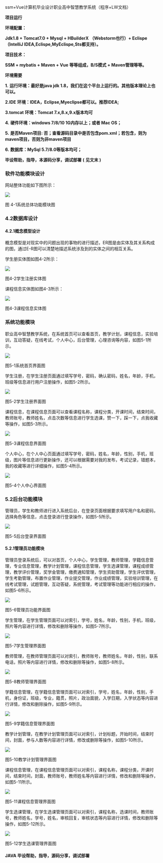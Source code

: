 ssm+Vue计算机毕业设计职业高中智慧教学系统（程序+LW文档）

**项目运行**

**环境配置：**

**Jdk1.8 + Tomcat7.0 + Mysql + HBuilderX** **（Webstorm也行）+ Eclispe（IntelliJ
IDEA,Eclispe,MyEclispe,Sts都支持）。**

**项目技术：**

**SSM + mybatis + Maven + Vue** **等等组成，B/S模式 + Maven管理等等。**

**环境需要**

**1.** **运行环境：最好是java jdk 1.8，我们在这个平台上运行的。其他版本理论上也可以。**

**2.IDE** **环境：IDEA，Eclipse,Myeclipse都可以。推荐IDEA;**

**3.tomcat** **环境：Tomcat 7.x,8.x,9.x版本均可**

**4.** **硬件环境：windows 7/8/10 1G内存以上；或者 Mac OS；**

**5.** **是否Maven项目: 否；查看源码目录中是否包含pom.xml；若包含，则为maven项目，否则为非maven项目**

**6.** **数据库：MySql 5.7/8.0等版本均可；**

**毕设帮助，指导，本源码分享，调试部署** **(** **见文末** **)**

### 软件功能模块设计

网站整体功能如下图所示：

![](./res/08a233ccd80a459eac873cb6bd686e80.png)

图 4-1系统总体功能模块图

### 4.2数据库设计

#### 4.2.1概念模型设计

概念模型是对现实中的问题出现的事物的进行描述，ER图是由实体及其关系构成的图，通过E-R图可以清楚地描述系统涉及到的实体之间的相互关系。

学生册实体图如图4-2所示：

![](./res/4b4e351bb07743459e3535b8c0350748.png)

图4-2学生注册实体图

课程信息实体图如图4-3所示：

![](./res/075b42780f7c44c08f70547e23acb077.png)

图4-3课程信息实体图

### 系统功能模块

职业高中智慧教学系统，在系统首页可以查看首页，教学计划，课程信息，实验培训，互动答疑，在线考试，个人中心，后台管理，心理咨询等内容，如图5-1所示。

![](./res/60271121d62043b1916a6f9fb2e8896a.png)

图5-1系统首页界面图

学生注册，在学生注册页面通过填写学号，密码，确认密码，姓名，年龄，手机，班级等信息进行用户注册操作，如图5-2所示。

![](./res/1856d0a538994f0ba7bee8c401cdf6d7.png)

图5-2学生注册界面图

课程信息，在课程信息页面可以查看课程名称，课程分类，开课时间，结束时间，教师账号，教师姓名，点击次数等信息进行学生选课，赞一下，踩一下，点我收藏等操作，如图5-3所示。

![](./res/dc9723690c1c4133be0828b14b64c5dc.png)

图5-3课程信息界面图

个人中心，在个人中心页面通过填写学号，密码，姓名，年龄，性别，手机，班级，图片等信息进行更新操作，还可以根据需要对我的发布，考试记录，错题本，我的收藏等进行详细操作，如图5-4所示。

![](./res/56000516c8fa4bb28dc95a4f926e1d45.png)

图5-4个人中心界面图

### 5.2后台功能模块

管理员，学生和教师进行进入系统后台，在登录页面根据要求填写用户名和密码，选择角色等信息，点击登录进行登录操作，如图5-5所示。

![](./res/96ae87f0b49943dea88e75c6c3af60da.png)

图5-5后台登录界面图

#### 5.2.1管理员功能模块

管理员登录系统后，可以对首页，个人中心，学生管理，教师管理，学籍信息管理，专业信息管理，教学计划管理，课程信息管理，学生选课管理，课程成绩管理，教学评价管理，奖学金管理，缴费通知管理，学生资助管理，学生评优管理，学生考勤管理，布置作业管理，作业提交管理，作业成绩管理，实验培训管理，在线考试管理，试题管理，互动答疑，系统管理，考试管理等功能进行相应的操作，如图5-6所示。

![](./res/1fa412c74299486da2a7ff9045f8c840.png)

图5-6管理员功能界面图

学生管理，在学生管理页面可以对索引，学号，姓名，年龄，性别，手机，班级，照片等内容进行详情，修改和删除等操作，如图5-7所示。

![](./res/0b4b5323f84d4c729ec282fe72042fc0.png)

图5-7学生管理界面图

教师管理，在教师管理页面可以对索引，教师账号，教师姓名，年龄，性别，联系电话，照片等内容进行详情，修改和删除等操作，如图5-8所示。

![](./res/88da7cdc56644315a5dc56fd73d6542a.png)

图5-8教师管理界面图

学籍信息管理，在学籍信息管理页面可以对索引，学号，姓名，年龄，性别，手机，身份证，班级，专业，籍贯，照片，政治面貌，入学日期，入学状态等内容进行详情，修改和删除操作，如图5-9所示。

![](./res/0cf34f655d244405ba2222c0fbc986e5.png)

图5-9学籍信息管理界面图

教学计划管理，在教学计划管理页面可以对索引，计划标题，开始时间，结束时间，封面，参与人数等内容进行详情，修改或删除等操作，如图5-10所示。

![](./res/23d03e584592497abdbd0582485570fc.png)

图5-10教学计划管理界面图

课程信息管理，在课程信息管理页面可以对索引，课程名称，课程分类，开课时间，结束时间，封面，教师账号，教师姓名等内容进行详情，修改和删除等操作，如图5-11所示。

![](./res/f0d340f526ea44bf95021e3cade00e3e.png)

图5-11课程信息管理界面图

学生选课管理，在学生选课管理页面可以对索引，课程名称，选课时间，教师账号，教师姓名，学号，姓名，审核回复，审核状态等内容进行详情，修改和删除等操作，如图5-12所示。

![](./res/405ab690952549538300f06e3b7fec0f.png)

图5-12学生选课管理界面图

#### **JAVA** **毕设帮助，指导，源码分享，调试部署**

